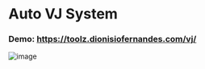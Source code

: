 # Auto VJ System
### Demo: https://toolz.dionisiofernandes.com/vj/

![image](https://github.com/user-attachments/assets/811bbcc7-caa2-4e30-99ff-e41cdf43f6a8)
